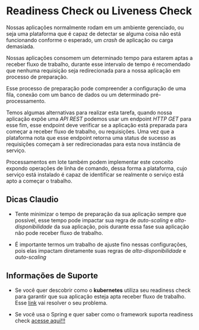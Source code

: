# Readiness Check ou Liveness Check


Nossas aplicações normalmente rodam em um ambiente gerenciado, ou seja uma plataforma que é capaz de detectar se alguma coisa não está
funcionando conforme o esperado, um _crash_ de aplicação ou carga demasiada.

Nossas aplicações consomem um determinado tempo para estarem aptas a receber fluxo de trabalho, durante
esse intervalo de tempo é recomendado que nenhuma requisição seja redirecionada para a nossa
aplicação em processo de preparação.

Esse processo de preparação pode compreender a configuração de uma fila, conexão com um banco
de dados ou um determinado pré-processamento. 

Temos algumas alternativas para realizar esta tarefa, quando nossa aplicação expõe uma _API REST_ podemos usar um
endpoint _HTTP GET_ para esse fim, esse endpoint deve verificar se a aplicação está preparada
para começar a receber fluxo de trabalho, ou requisições. Uma vez que a plataforma nota que esse endpoint
retorna uma status de sucesso as requisições começam à ser redirecionadas para esta nova instância de serviço. 

Processamentos em lote também podem implementar este conceito expondo operações de linha
de comando, dessa forma a plataforma, cujo serviço está instalado é capaz de identificar se realmente
o serviço está apto a começar o trabalho.

## Dicas Claudio

- Tente minimizar o tempo de preparação da sua aplicação sempre que possível, esse tempo pode impactar
sua regra de _auto-scaling_ e _alta-disponibilidade_ da sua aplicação, pois durante essa fase sua aplicação
não pode receber fluxo de trabalho.

- É importante termos um trabalho de ajuste fino nessas configurações, pois elas impactam diretamente
suas regras de _alta-disponibilidade_ e _auto-scaling_ 

## Informações de Suporte

- Se você quer descobrir como o **kubernetes** utiliza seu readiness check para garantir que sua aplicação
esteja apta receber fluxo de trabalho. Esse [link](https://kubernetes.io/docs/tasks/configure-pod-container/configure-liveness-readiness-startup-probes/) vai resolver o seu problema.

- Se você usa o Spring e quer saber como o framework suporta readiness check [acesse aqui!!!](https://spring.io/blog/2020/03/25/liveness-and-readiness-probes-with-spring-boot)